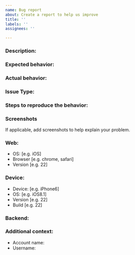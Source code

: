 ```yaml
---
name: Bug report
about: Create a report to help us improve
title: ''
labels: ''
assignees: ''

---
```


### Description:

### Expected behavior:

### Actual behavior:

### Issue Type:

### Steps to reproduce the behavior:

### Screenshots
If applicable, add screenshots to help explain your problem.

### Web:
 - OS: [e.g. iOS]
 - Browser [e.g. chrome, safari]
 - Version [e.g. 22]

### Device:
 - Device: [e.g. iPhone6]
 - OS: [e.g. iOS8.1]
 - Version [e.g. 22]
 - Build [e.g. 22]

### Backend:

### Additional context:
- Account name:
- Username:
